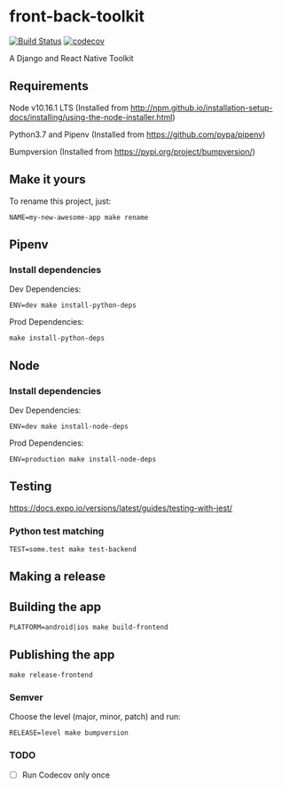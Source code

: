 # front-back-toolkit
[![Build Status](https://travis-ci.org/vinicyusmacedo/front-back-toolkit.svg?branch=master)](https://travis-ci.org/vinicyusmacedo/front-back-toolkit)
[![codecov](https://codecov.io/gh/vinicyusmacedo/front-back-toolkit/branch/master/graph/badge.svg)](https://codecov.io/gh/vinicyusmacedo/front-back-toolkit)

A Django and React Native Toolkit

## Requirements
Node v10.16.1 LTS (Installed from http://npm.github.io/installation-setup-docs/installing/using-the-node-installer.html)

Python3.7 and Pipenv (Installed from https://github.com/pypa/pipenv)

Bumpversion (Installed from https://pypi.org/project/bumpversion/)

## Make it yours

To rename this project, just:

`NAME=my-new-awesome-app make rename`

## Pipenv

### Install dependencies

Dev Dependencies:

`ENV=dev make install-python-deps`

Prod Dependencies:

`make install-python-deps`

## Node

### Install dependencies

Dev Dependencies:

`ENV=dev make install-node-deps`

Prod Dependencies:

`ENV=production make install-node-deps`

## Testing

https://docs.expo.io/versions/latest/guides/testing-with-jest/

### Python test matching

`TEST=some.test make test-backend`

## Making a release

## Building the app

`PLATFORM=android|ios make build-frontend`

## Publishing the app

`make release-frontend`

### Semver

Choose the level (major, minor, patch) and run:

`RELEASE=level make bumpversion`

### TODO
- [ ] Run Codecov only once
